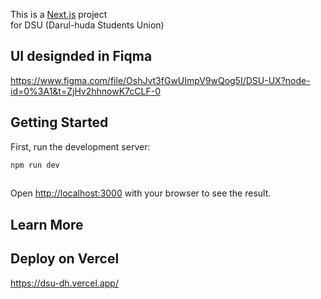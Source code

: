 This is a [Next.js](https://nextjs.org/) project  
for DSU (Darul-huda Students Union)


## UI designded in Fiqma
https://www.figma.com/file/OshJvt3fGwUImpV9wQog5I/DSU-UX?node-id=0%3A1&t=ZjHv2hhnowK7cCLF-0

## Getting Started

First, run the development server:

```bash
npm run dev
  
```
Open [http://localhost:3000](http://localhost:3000) with your browser to see the result.
 
## Learn More

 
## Deploy on Vercel
 https://dsu-dh.vercel.app/